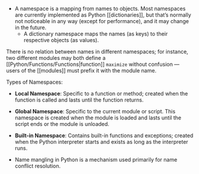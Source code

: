 - A namespace is a mapping from names to objects. Most namespaces are currently implemented as Python [[dictionaries]], but that’s normally not noticeable in any way (except for performance), and it may change in the future.
	- A dictionary namespace maps the names (as keys) to their respective objects (as values).

There is no relation between names in different namespaces; for instance, two different modules may both define a [[Python/Functions/Functions|function]] `maximize` without confusion — users of the [[modules]] must prefix it with the module name.

Types of Namespaces:
- **Local Namespace**: Specific to a function or method; created when the function is called and lasts until the function returns.
- **Global Namespace**: Specific to the current module or script. This namespace is created when the module is loaded and lasts until the script ends or the module is unloaded.
- **Built-in Namespace**: Contains built-in functions and exceptions; created when the Python interpreter starts and exists as long as the interpreter runs.

- Name mangling in Python is a mechanism used primarily for name conflict resolution.